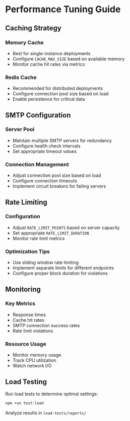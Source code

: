# Performance Tuning Guide

## Caching Strategy

### Memory Cache
- Best for single-instance deployments
- Configure `CACHE_MAX_SIZE` based on available memory
- Monitor cache hit rates via metrics

### Redis Cache
- Recommended for distributed deployments
- Configure connection pool size based on load
- Enable persistence for critical data

## SMTP Configuration

### Server Pool
- Maintain multiple SMTP servers for redundancy
- Configure health check intervals
- Set appropriate timeout values

### Connection Management
- Adjust connection pool size based on load
- Configure connection timeouts
- Implement circuit breakers for failing servers

## Rate Limiting

### Configuration
- Adjust `RATE_LIMIT_POINTS` based on server capacity
- Set appropriate `RATE_LIMIT_DURATION`
- Monitor rate limit metrics

### Optimization Tips
- Use sliding window rate limiting
- Implement separate limits for different endpoints
- Configure proper block duration for violations

## Monitoring

### Key Metrics
- Response times
- Cache hit rates
- SMTP connection success rates
- Rate limit violations

### Resource Usage
- Monitor memory usage
- Track CPU utilization
- Watch network I/O

## Load Testing

Run load tests to determine optimal settings:
```bash
npm run test:load
```

Analyze results in `load-tests/reports/`